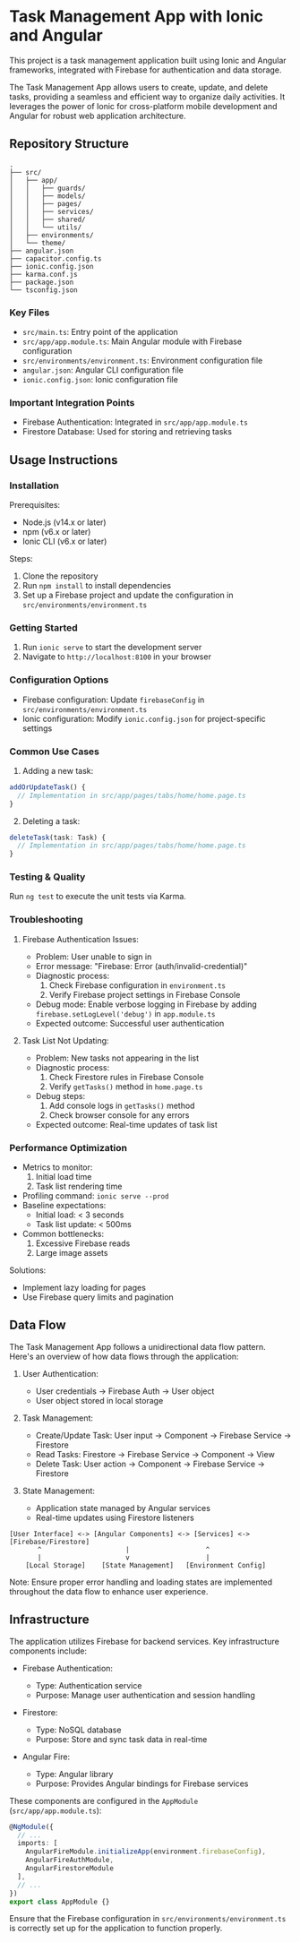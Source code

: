 # Task Management App with Ionic and Angular

This project is a task management application built using Ionic and Angular frameworks, integrated with Firebase for authentication and data storage.

The Task Management App allows users to create, update, and delete tasks, providing a seamless and efficient way to organize daily activities. It leverages the power of Ionic for cross-platform mobile development and Angular for robust web application architecture.

## Repository Structure

```
.
├── src/
│   ├── app/
│   │   ├── guards/
│   │   ├── models/
│   │   ├── pages/
│   │   ├── services/
│   │   ├── shared/
│   │   └── utils/
│   ├── environments/
│   └── theme/
├── angular.json
├── capacitor.config.ts
├── ionic.config.json
├── karma.conf.js
├── package.json
└── tsconfig.json
```

### Key Files

- `src/main.ts`: Entry point of the application
- `src/app/app.module.ts`: Main Angular module with Firebase configuration
- `src/environments/environment.ts`: Environment configuration file
- `angular.json`: Angular CLI configuration file
- `ionic.config.json`: Ionic configuration file

### Important Integration Points

- Firebase Authentication: Integrated in `src/app/app.module.ts`
- Firestore Database: Used for storing and retrieving tasks

## Usage Instructions

### Installation

Prerequisites:
- Node.js (v14.x or later)
- npm (v6.x or later)
- Ionic CLI (v6.x or later)

Steps:
1. Clone the repository
2. Run `npm install` to install dependencies
3. Set up a Firebase project and update the configuration in `src/environments/environment.ts`

### Getting Started

1. Run `ionic serve` to start the development server
2. Navigate to `http://localhost:8100` in your browser

### Configuration Options

- Firebase configuration: Update `firebaseConfig` in `src/environments/environment.ts`
- Ionic configuration: Modify `ionic.config.json` for project-specific settings

### Common Use Cases

1. Adding a new task:
```typescript
addOrUpdateTask() {
  // Implementation in src/app/pages/tabs/home/home.page.ts
}
```

2. Deleting a task:
```typescript
deleteTask(task: Task) {
  // Implementation in src/app/pages/tabs/home/home.page.ts
}
```

### Testing & Quality

Run `ng test` to execute the unit tests via Karma.

### Troubleshooting

1. Firebase Authentication Issues:
   - Problem: User unable to sign in
   - Error message: "Firebase: Error (auth/invalid-credential)"
   - Diagnostic process:
     1. Check Firebase configuration in `environment.ts`
     2. Verify Firebase project settings in Firebase Console
   - Debug mode: Enable verbose logging in Firebase by adding `firebase.setLogLevel('debug')` in `app.module.ts`
   - Expected outcome: Successful user authentication

2. Task List Not Updating:
   - Problem: New tasks not appearing in the list
   - Diagnostic process:
     1. Check Firestore rules in Firebase Console
     2. Verify `getTasks()` method in `home.page.ts`
   - Debug steps:
     1. Add console logs in `getTasks()` method
     2. Check browser console for any errors
   - Expected outcome: Real-time updates of task list

### Performance Optimization

- Metrics to monitor:
  1. Initial load time
  2. Task list rendering time
- Profiling command: `ionic serve --prod`
- Baseline expectations:
  - Initial load: < 3 seconds
  - Task list update: < 500ms
- Common bottlenecks:
  1. Excessive Firebase reads
  2. Large image assets
  
Solutions:
- Implement lazy loading for pages
- Use Firebase query limits and pagination

## Data Flow

The Task Management App follows a unidirectional data flow pattern. Here's an overview of how data flows through the application:

1. User Authentication:
   - User credentials -> Firebase Auth -> User object
   - User object stored in local storage

2. Task Management:
   - Create/Update Task:
     User input -> Component -> Firebase Service -> Firestore
   - Read Tasks:
     Firestore -> Firebase Service -> Component -> View
   - Delete Task:
     User action -> Component -> Firebase Service -> Firestore

3. State Management:
   - Application state managed by Angular services
   - Real-time updates using Firestore listeners

```
[User Interface] <-> [Angular Components] <-> [Services] <-> [Firebase/Firestore]
       ^                     |                   ^
       |                     v                   |
    [Local Storage]    [State Management]   [Environment Config]
```

Note: Ensure proper error handling and loading states are implemented throughout the data flow to enhance user experience.

## Infrastructure

The application utilizes Firebase for backend services. Key infrastructure components include:

- Firebase Authentication:
  - Type: Authentication service
  - Purpose: Manage user authentication and session handling

- Firestore:
  - Type: NoSQL database
  - Purpose: Store and sync task data in real-time

- Angular Fire:
  - Type: Angular library
  - Purpose: Provides Angular bindings for Firebase services

These components are configured in the `AppModule` (`src/app/app.module.ts`):

```typescript
@NgModule({
  // ...
  imports: [
    AngularFireModule.initializeApp(environment.firebaseConfig),
    AngularFireAuthModule,
    AngularFirestoreModule
  ],
  // ...
})
export class AppModule {}
```

Ensure that the Firebase configuration in `src/environments/environment.ts` is correctly set up for the application to function properly.